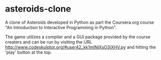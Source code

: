 # asteroids-clone
A clone of Asteroids developed in Python as part the Coursera.org course "An Introduction to Interactive Programming in Python".

The game utilizes a compiler and a GUI package provided by the course creaters and can be run by visiting the URL http://www.codeskulptor.org/#user42_kk1mlNlXsO3jXHV.py and hitting the 'play' button at the top.

